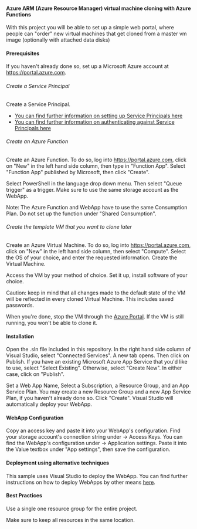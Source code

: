 #### Azure ARM (Azure Resource Manager) virtual machine cloning with Azure Functions
With this project you will be able to set up a simple web portal, where people can "order" new virtual machines that get cloned from a master vm image (optionally with attached data disks)


#### Prerequisites
If you haven't already done so, set up a Microsoft Azure account at https://portal.azure.com. 


###### Create a Service Principal
Create a Service Principal. 
- [You can find further information on setting up Service Principals here](https://docs.microsoft.com/en-us/azure/azure-resource-manager/resource-group-create-service-principal-portal)
- [You can find further information on authenticating against Service Principals here](https://docs.microsoft.com/en-us/azure/azure-resource-manager/resource-group-authenticate-service-principal)

###### Create an Azure Function
Create an Azure Function. To do so, log into https://portal.azure.com, click on "New" in the left hand side column, then type in "Function App". Select "Function App" published by Microsoft, then click "Create". 

Select PowerShell in the language drop down menu. Then select "Queue trigger" as a trigger. Make sure to use the same storage account as the WebApp. 

Note: The Azure Function and WebApp have to use the same Consumption Plan. Do not set up the function under "Shared Consumption". 

###### Create the template VM that you want to clone later
Create an Azure Virtual Machine. To do so, log into https://portal.azure.com, click on "New" in the left hand side column, then select "Compute". Select the OS of your choice, and enter the requested information. Create the Virtual Machine. 

Access the VM by your method of choice. Set it up, install software of your choice.

Caution: keep in mind that all changes made to the default state of the VM will be reflected in every cloned Virtual Machine. This includes saved passwords. 

When you're done, stop the VM through the [Azure Portal](https://portal.azure.com). If the VM is still running, you won't be able to clone it. 

#### Installation
Open the .sln file included in this repository. 
In the right hand side column of Visual Studio, select "Connected Services". A new tab opens. Then click on Publish. 
If you have an existing Microsoft Azure App Service that you'd like to use, select "Select Existing". 
Otherwise, select "Create New". In either case, click on "Publish". 

Set a Web App Name, Select a Subscription, a Resource Group, and an App Service Plan. 
You may create a new Resource Group and a new App Service Plan, if you haven't already done so. 
Click "Create". Visual Studio will automatically deploy your WebApp. 

#### WebApp Configuration
Copy an access key and paste it into your WebApp's configuration. 
Find your storage account's connection string under <your-storage-account-name> -> Access Keys. You can find the WebApp's configuration under <your-WebApp-Name> -> Application settings. Paste it into the Value textbox under "App settings", then save the configuration. 

#### Deployment using alternative techniques
This sample uses Visual Studio to deploy the WebApp. You can find further instructions on how to deploy WebApps by other means [here](https://docs.microsoft.com/en-us/azure/app-service-web/web-sites-deploy). 


#### Best Practices
Use a single one resource group for the entire project. 

Make sure to keep all resources in the same location. 